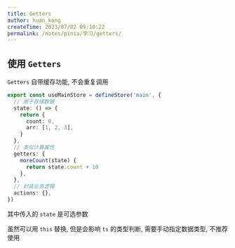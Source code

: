 ```yaml
---
title: Getters
author: huan_kong
createTime: 2023/07/02 09:10:22
permalink: /notes/pinia/学习/getters/
---
```


## 使用 `Getters`

`Getters` 自带缓存功能, 不会重复调用

```ts
export const useMainStore = defineStore('main', {
  // 用于存储数据
  state: () => {
    return {
      count: 0,
      arr: [1, 2, 3],
    }
  },
  // 类似计算属性
  getters: {
    moreCount(state) {
      return state.count + 10
    },
  },
  // 封装业务逻辑
  actions: {},
})
```

其中传入的 `state` 是可选参数

虽然可以用 `this` 替换, 但是会影响 `ts` 的类型判断, 需要手动指定数据类型, 不推荐使用
